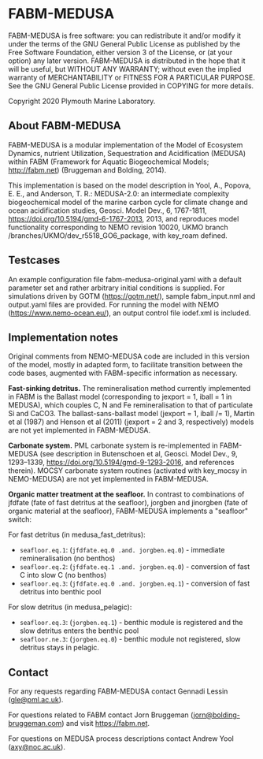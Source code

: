 # FABM-MEDUSA

FABM-MEDUSA is free software: you can redistribute it and/or modify it under the terms of the GNU General Public License as published by the Free Software Foundation, either version 3 of the License, or (at your option) any later version. FABM-MEDUSA is distributed in the hope that it will be useful, but WITHOUT ANY WARRANTY; without even the implied warranty of MERCHANTABILITY or FITNESS FOR A PARTICULAR PURPOSE.  See the GNU General Public License provided in COPYING for more details.

Copyright 2020 Plymouth Marine Laboratory.

 ## About FABM-MEDUSA
FABM-MEDUSA is a modular implementation of the Model of Ecosystem Dynamics, nutrient Utilization, Sequestration and Acidification (MEDUSA) within FABM (Framework for Aquatic Biogeochemical Models; http://fabm.net) (Bruggeman and Bolding, 2014).

This implementation is based on the model description in Yool, A., Popova, E. E., and Anderson, T. R.: MEDUSA-2.0: an intermediate complexity biogeochemical model of the marine carbon cycle for climate change and ocean acidification studies, Geosci. Model Dev., 6, 1767-1811, https://doi.org/10.5194/gmd-6-1767-2013, 2013, and reproduces model functionality corresponding to NEMO revision 10020, UKMO branch /branches/UKMO/dev_r5518_GO6_package, with key_roam defined.

 ## Testcases
An example configuration file fabm-medusa-original.yaml with a default parameter set and rather arbitrary initial conditions is supplied. For simulations driven by GOTM (https://gotm.net/), sample fabm_input.nml and output.yaml files are provided. For running the model with NEMO (https://www.nemo-ocean.eu/), an output control file iodef.xml is included.

 ## Implementation notes
Original comments from NEMO-MEDUSA code are included in this version of the model, mostly in adapted form, to facilitate transition between the code bases, augmented with FABM-specific information as necessary.

**Fast-sinking detritus.** The remineralisation method currently implemented in FABM is the Ballast model (corresponding to jexport = 1, iball = 1 in MEDUSA), which couples C, N and Fe remineralisation to that of particulate Si and CaCO3. The ballast-sans-ballast model (jexport = 1, iball /= 1), Martin et al (1987) and Henson et al (2011) (jexport = 2 and 3, respectively) models are not yet implemented in FABM-MEDUSA.

**Carbonate system.** PML carbonate system is re-implemented in FABM-MEDUSA (see description in Butenschoen et al, Geosci. Model Dev., 9, 1293–1339, https://doi.org/10.5194/gmd-9-1293-2016, and references therein). MOCSY carbonate system routines (activated with key_mocsy in NEMO-MEDUSA) are not yet implemented in FABM-MEDUSA.

**Organic matter treatment at the seafloor.** In contrast to combinations of jfdfate (fate of fast detritus at the seafloor), jorgben and jinorgben (fate of organic material at the seafloor), FABM-MEDUSA implements a "seafloor" switch:

   For fast detritus (in medusa_fast_detritus):
  - `seafloor.eq.1`: (`jfdfate.eq.0 .and. jorgben.eq.0`) - immediate remineralisation (no benthos)
  - `seafloor.eq.2`: (`jfdfate.eq.1 .and. jorgben.eq.0`) - conversion of fast C into slow C (no benthos)
  - `seafloor.eq.3`: (`jfdfate.eq.0 .and. jorgben.eq.1`) - conversion of fast detritus into benthic pool

   For slow detritus (in medusa_pelagic):
  - `seafloor.eq.3`: (`jorgben.eq.1`) - benthic module is registered and the slow detritus enters the benthic pool
  - `seafloor.ne.3`: (`jorgben.eq.0`) - benthic module not registered, slow detritus stays in pelagic.

 ## Contact

For any requests regarding FABM-MEDUSA contact Gennadi Lessin (gle@pml.ac.uk).

For questions related to FABM contact Jorn Bruggeman (jorn@bolding-bruggeman.com) and visit https://fabm.net.

For questions on MEDUSA process descriptions contact Andrew Yool (axy@noc.ac.uk).
  
